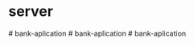 # server
#   b a n k - a p l i c a t i o n  
 #   b a n k - a p l i c a t i o n  
 #   b a n k - a p l i c a t i o n  
 